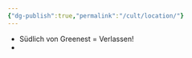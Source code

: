 ```yaml
---
{"dg-publish":true,"permalink":"/cult/location/"}
---
```





- Südlich von Greenest = Verlassen!
- 